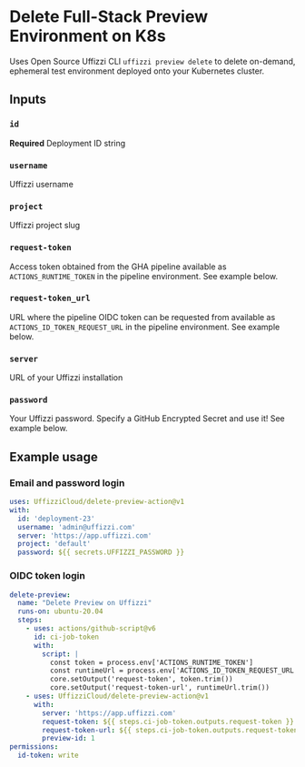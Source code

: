 # Delete Full-Stack Preview Environment on K8s

Uses Open Source Uffizzi CLI `uffizzi preview delete` to delete on-demand, ephemeral test environment deployed onto your Kubernetes cluster.

## Inputs

### `id`

**Required** Deployment ID string

### `username`

Uffizzi username

### `project`

Uffizzi project slug

### `request-token`

Access token obtained from the GHA pipeline available as `ACTIONS_RUNTIME_TOKEN` in the pipeline environment. See example below.

### `request-token_url`

URL where the pipeline OIDC token can be requested from available as `ACTIONS_ID_TOKEN_REQUEST_URL` in the pipeline environment. See example below.

### `server`

URL of your Uffizzi installation

### `password`

Your Uffizzi password. Specify a GitHub Encrypted Secret and use it! See example below.

## Example usage
### Email and password login

```yaml
uses: UffizziCloud/delete-preview-action@v1
with:
  id: 'deployment-23'
  username: 'admin@uffizzi.com'
  server: 'https://app.uffizzi.com'
  project: 'default'
  password: ${{ secrets.UFFIZZI_PASSWORD }}
```

### OIDC token login

```yaml
delete-preview:
  name: "Delete Preview on Uffizzi"
  runs-on: ubuntu-20.04
  steps:
    - uses: actions/github-script@v6
      id: ci-job-token
      with:
        script: |
          const token = process.env['ACTIONS_RUNTIME_TOKEN']
          const runtimeUrl = process.env['ACTIONS_ID_TOKEN_REQUEST_URL']
          core.setOutput('request-token', token.trim())
          core.setOutput('request-token-url', runtimeUrl.trim())
    - uses: UffizziCloud/delete-preview-action@v1
      with:
        server: 'https://app.uffizzi.com'
        request-token: ${{ steps.ci-job-token.outputs.request-token }}
        request-token-url: ${{ steps.ci-job-token.outputs.request-token-url }}
        preview-id: 1
permissions:
  id-token: write
```

